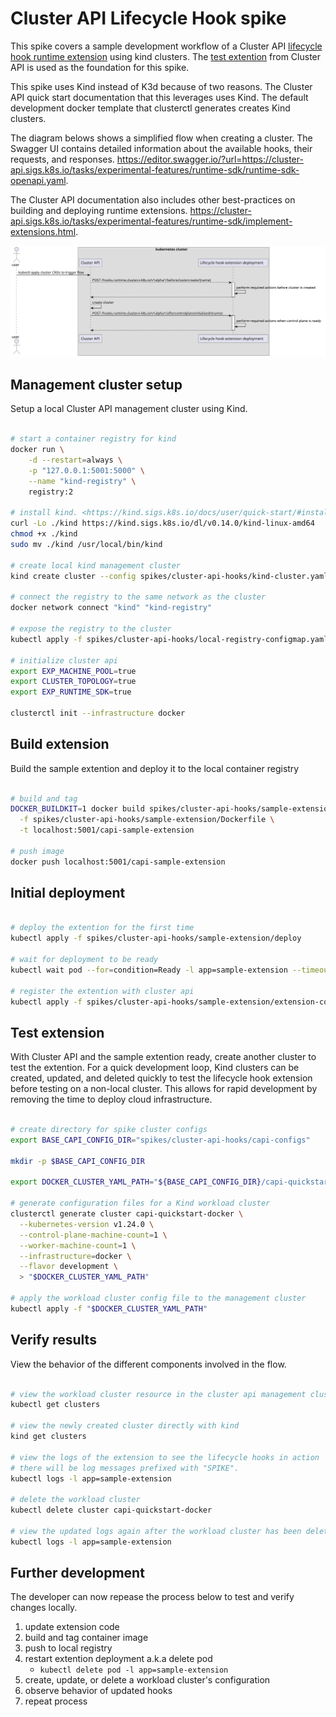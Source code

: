 # Cluster API Lifecycle Hook spike

This spike covers a sample development workflow of a Cluster API [lifecycle hook runtime extension](https://cluster-api.sigs.k8s.io/tasks/experimental-features/runtime-sdk/implement-lifecycle-hooks.html) using kind clusters. The [test extention](https://github.com/kubernetes-sigs/cluster-api/tree/main/test/extension) from Cluster API is used as the foundation for this spike.

This spike uses Kind instead of K3d because of two reasons. The Cluster API quick start documentation that this leverages uses Kind. The default development docker template that clusterctl generates creates Kind clusters.

The diagram belows shows a simplified flow when creating a cluster. The Swagger UI contains detailed information about the available hooks, their requests, and responses. <https://editor.swagger.io/?url=https://cluster-api.sigs.k8s.io/tasks/experimental-features/runtime-sdk/runtime-sdk-openapi.yaml>.

The Cluster API documentation also includes other best-practices on building and deploying runtime extensions.
<https://cluster-api.sigs.k8s.io/tasks/experimental-features/runtime-sdk/implement-extensions.html>.

![Lifecycle hook extension diagram](./diagrams/out/ClusterAPI-Lifecycle-Hook-Extension.svg)

## Management cluster setup

Setup a local Cluster API management cluster using Kind.

```bash

# start a container registry for kind
docker run \
    -d --restart=always \
    -p "127.0.0.1:5001:5000" \
    --name "kind-registry" \
    registry:2

# install kind. <https://kind.sigs.k8s.io/docs/user/quick-start/#installing-from-release-binaries>
curl -Lo ./kind https://kind.sigs.k8s.io/dl/v0.14.0/kind-linux-amd64
chmod +x ./kind
sudo mv ./kind /usr/local/bin/kind

# create local kind management cluster
kind create cluster --config spikes/cluster-api-hooks/kind-cluster.yaml

# connect the registry to the same network as the cluster
docker network connect "kind" "kind-registry"

# expose the registry to the cluster
kubectl apply -f spikes/cluster-api-hooks/local-registry-configmap.yaml

# initialize cluster api
export EXP_MACHINE_POOL=true
export CLUSTER_TOPOLOGY=true
export EXP_RUNTIME_SDK=true

clusterctl init --infrastructure docker

```

## Build extension

Build the sample extention and deploy it to the local container registry

```bash

# build and tag
DOCKER_BUILDKIT=1 docker build spikes/cluster-api-hooks/sample-extension \
  -f spikes/cluster-api-hooks/sample-extension/Dockerfile \
  -t localhost:5001/capi-sample-extension

# push image
docker push localhost:5001/capi-sample-extension

```

## Initial deployment

```bash

# deploy the extention for the first time
kubectl apply -f spikes/cluster-api-hooks/sample-extension/deploy

# wait for deployment to be ready
kubectl wait pod --for=condition=Ready -l app=sample-extension --timeout=60s

# register the extention with cluster api
kubectl apply -f spikes/cluster-api-hooks/sample-extension/extension-config.yaml

```

## Test extension

With Cluster API and the sample extention ready, create another cluster to test the extention. For a quick development loop, Kind clusters can be created, updated, and deleted quickly to test the lifecycle hook extension before testing on a non-local cluster. This allows for rapid development by removing the time to deploy cloud infrastructure.

```bash

# create directory for spike cluster configs
export BASE_CAPI_CONFIG_DIR="spikes/cluster-api-hooks/capi-configs"

mkdir -p $BASE_CAPI_CONFIG_DIR

export DOCKER_CLUSTER_YAML_PATH="${BASE_CAPI_CONFIG_DIR}/capi-quickstart-docker.yaml"

# generate configuration files for a Kind workload cluster
clusterctl generate cluster capi-quickstart-docker \
  --kubernetes-version v1.24.0 \
  --control-plane-machine-count=1 \
  --worker-machine-count=1 \
  --infrastructure=docker \
  --flavor development \
  > "$DOCKER_CLUSTER_YAML_PATH"

# apply the workload cluster config file to the management cluster
kubectl apply -f "$DOCKER_CLUSTER_YAML_PATH"

```

## Verify results

View the behavior of the different components involved in the flow.

```bash

# view the workload cluster resource in the cluster api management cluster
kubectl get clusters

# view the newly created cluster directly with kind
kind get clusters

# view the logs of the extension to see the lifecycle hooks in action
# there will be log messages prefixed with "SPIKE".
kubectl logs -l app=sample-extension

# delete the workload cluster
kubectl delete cluster capi-quickstart-docker

# view the updated logs again after the workload cluster has been deleted
kubectl logs -l app=sample-extension

```

## Further development

The developer can now repease the process below to test and verify changes locally.

1. update extension code
1. build and tag container image
1. push to local registry
1. restart extention deployment a.k.a delete pod
    - `kubectl delete pod -l app=sample-extension`
1. create, update, or delete a workload cluster's configuration
1. observe behavior of updated hooks
1. repeat process
